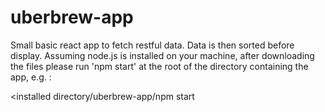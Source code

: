 # uberbrew-app

Small basic react app to fetch restful data. Data is then sorted before display. 
Assuming node.js is installed on your machine, after downloading the files please run 'npm start' at the root of the directory containing the app, e.g. :

<installed directory/uberbrew-app/npm start


